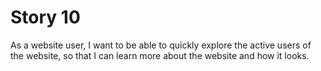 # Story 10


As a website user,
I want to be able to quickly explore the active users of the website,
so that I can learn more about the website and how it looks.